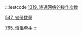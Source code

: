 :::leetcode
[1319. 连通网络的操作次数](https://leetcode.cn/problems/number-of-operations-to-make-network-connected/)

[547. 省份数量](https://leetcode.cn/problems/number-of-provinces/)

[765. 情侣牵手](https://leetcode.cn/problems/couples-holding-hands/description/)
:::
